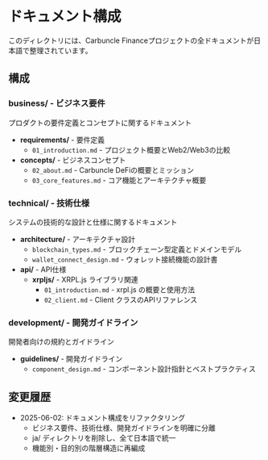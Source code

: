 # ドキュメント構成

このディレクトリには、Carbuncle Financeプロジェクトの全ドキュメントが日本語で整理されています。

## 構成

### business/ - ビジネス要件
プロダクトの要件定義とコンセプトに関するドキュメント

- **requirements/** - 要件定義
  - `01_introduction.md` - プロジェクト概要とWeb2/Web3の比較
- **concepts/** - ビジネスコンセプト
  - `02_about.md` - Carbuncle DeFiの概要とミッション
  - `03_core_features.md` - コア機能とアーキテクチャ概要

### technical/ - 技術仕様
システムの技術的な設計と仕様に関するドキュメント

- **architecture/** - アーキテクチャ設計
  - `blockchain_types.md` - ブロックチェーン型定義とドメインモデル
  - `wallet_connect_design.md` - ウォレット接続機能の設計書
- **api/** - API仕様
  - **xrpljs/** - XRPL.js ライブラリ関連
    - `01_introduction.md` - xrpl.js の概要と使用方法
    - `02_client.md` - Client クラスのAPIリファレンス

### development/ - 開発ガイドライン
開発者向けの規約とガイドライン

- **guidelines/** - 開発ガイドライン
  - `component_design.md` - コンポーネント設計指針とベストプラクティス

## 変更履歴

- 2025-06-02: ドキュメント構成をリファクタリング
  - ビジネス要件、技術仕様、開発ガイドラインを明確に分離
  - ja/ ディレクトリを削除し、全て日本語で統一
  - 機能別・目的別の階層構造に再編成
